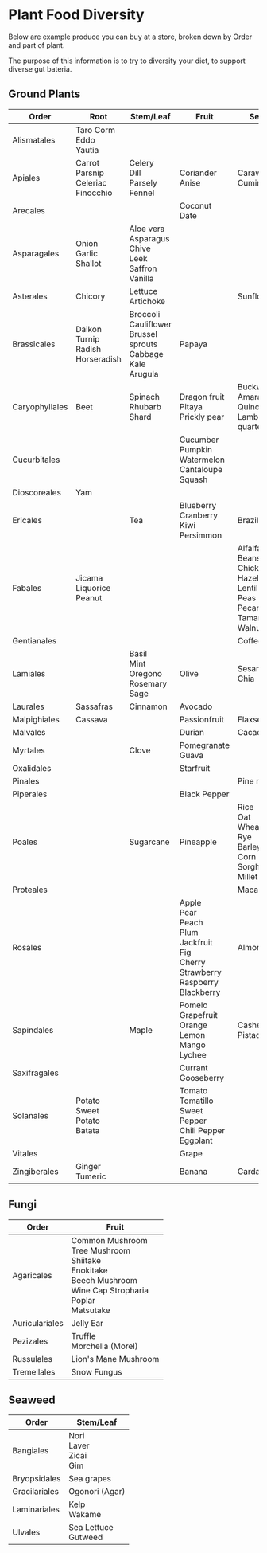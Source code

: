 # Plant Food Diversity

Below are example produce you can buy at a store, broken down by Order and part of plant.

The purpose of this information is to try to diversity your diet, to support diverse gut bateria.

## Ground Plants

| Order        | Root  | Stem/Leaf| Fruit      | Seed    |
|--------------|-------|----------|------------|---------|
|Alismatales   |Taro Corm<br>Eddo<br>Yautia| | |         |
|Apiales       |Carrot<br>Parsnip<br>Celeriac<br>Finocchio|Celery<br>Dill<br>Parsely<br>Fennel|Coriander<br>Anise|Caraway<br>Cumin|
|Arecales      |       |          |Coconut<br>Date|         |
|Asparagales   |Onion<br>Garlic<br>Shallot|Aloe vera<br>Asparagus<br>Chive<br>Leek<br>Saffron<br>Vanilla| | |
|Asterales     |Chicory|Lettuce<br>Artichoke|  |Sunflower|
|Brassicales   |Daikon<br>Turnip<br>Radish<br>Horseradish|Broccoli<br>Cauliflower<br>Brussel sprouts<br>Cabbage<br>Kale<br>Arugula|Papaya| |
|Caryophyllales|Beet   |Spinach<br>Rhubarb<br>Shard|Dragon fruit<br>Pitaya<br>Prickly pear|Buckwheat<br>Amaranth<br>Quinoa<br>Lambs quarters|
|Cucurbitales  | | |Cucumber<br>Pumpkin<br>Watermelon<br>Cantaloupe<br>Squash|   |
|Dioscoreales  |Yam    |          |            |         |
|Ericales      |       |Tea       |Blueberry<br>Cranberry<br>Kiwi<br>Persimmon|Brazil Nut|
|Fabales       |Jicama<br>Liquorice<br>Peanut| | |Alfalfa<br>Beans<br>Chickpea<br>Hazelnut<br>Lentil<br>Peas<br>Pecan<br>Tamarind<br>Walnut|
|Gentianales   |       |          |            |Coffee   |
|Lamiales      |       |Basil<br>Mint<br>Oregono<br>Rosemary<br>Sage|Olive|Sesame<br>Chia|
|Laurales      |Sassafras|Cinnamon|Avocado     |         |
|Malpighiales  |Cassava|          |Passionfruit|Flaxseed |
|Malvales      |       |          |Durian      |Cacao    |
|Myrtales      |       |Clove     |Pomegranate<br>Guava| |
|Oxalidales    |       |          |Starfruit   |         |
|Pinales       |       |          |            |Pine nut |
|Piperales     |       |          |Black Pepper|         |
|Poales        |       |Sugarcane |Pineapple   |Rice<br>Oat<br>Wheat<br>Rye<br>Barley<br>Corn<br>Sorghum<br>Millet|
|Proteales     |       |          |            |Macadamia|
|Rosales       |       |          |Apple<br>Pear<br>Peach<br>Plum<br>Jackfruit<br>Fig<br>Cherry<br>Strawberry<br>Raspberry<br>Blackberry|Almond|
|Sapindales    |       |Maple     |Pomelo<br>Grapefruit<br>Orange<br>Lemon<br>Mango<br>Lychee|Cashew<br>Pistachio|
|Saxifragales  |       |          |Currant<br>Gooseberry|         |
|Solanales     |Potato<br>Sweet Potato<br>Batata| |Tomato<br>Tomatillo<br>Sweet Pepper<br>Chili Pepper<br>Eggplant| |
|Vitales       |       |          |Grape       |         |
|Zingiberales  |Ginger<br>Tumeric| |Banana     |Cardamom |

## Fungi

| Order     |Fruit   |
|-----------|--------|
|Agaricales |Common Mushroom<br>Tree Mushroom<br>Shiitake<br>Enokitake<br>Beech Mushroom<br>Wine Cap Stropharia<br>Poplar<br>Matsutake|
|Auriculariales|Jelly Ear|
|Pezizales  |Truffle<br>Morchella (Morel)|
|Russulales |Lion's Mane Mushroom|
|Tremellales|Snow Fungus|

## Seaweed

| Order        | Stem/Leaf|
|--------------|----------|
|Bangiales     |Nori<br>Laver<br>Zicai<br>Gim|
|Bryopsidales  |Sea grapes|
|Gracilariales |Ogonori (Agar)|
|Laminariales  |Kelp<br>Wakame|
|Ulvales       |Sea Lettuce<br>Gutweed|
